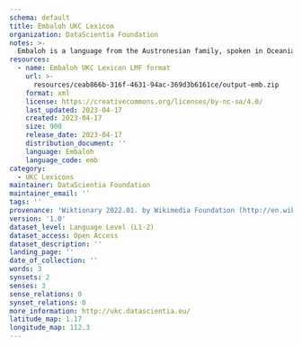 ```yaml
---
schema: default
title: Embaloh UKC Lexicon
organization: DataScientia Foundation
notes: >-
  Embaloh is a language from the Austronesian family, spoken in Oceania. The UKC Lexicon of Embaloh is represented as a lexico-semantic network. It consists of words, word senses, synsets, as well as sense-level and synset-level relationships.
resources:
  - name: Embaloh UKC Lexicon LMF format
    url: >-
      resources/ceab866b-316f-4631-94ac-369d3b6161ce/output-emb.zip
    format: xml
    license: https://creativecommons.org/licenses/by-nc-sa/4.0/
    last_updated: 2023-04-17
    created: 2023-04-17
    size: 900
    release_date: 2023-04-17
    distribution_document: ''
    language: Embaloh
    language_code: emb
category:
  - UKC Lexicons
maintainer: DataScientia Foundation
maintainer_email: ''
tags: ''
provenance: 'Wiktionary 2022.01. by Wikimedia Foundation (http://en.wiktionary.org); Princeton WordNet 2.1 by Princeton University (https://wordnet.princeton.edu)'
version: '1.0'
dataset_level: Language Level (L1-2)
dataset_access: Open Access
dataset_description: ''
landing_page: ''
date_of_collection: ''
words: 3
synsets: 2
senses: 3
sense_relations: 0
synset_relations: 0
more_information: http://ukc.datascientia.eu/
latitude_map: 1.17
longitude_map: 112.3
---
```

